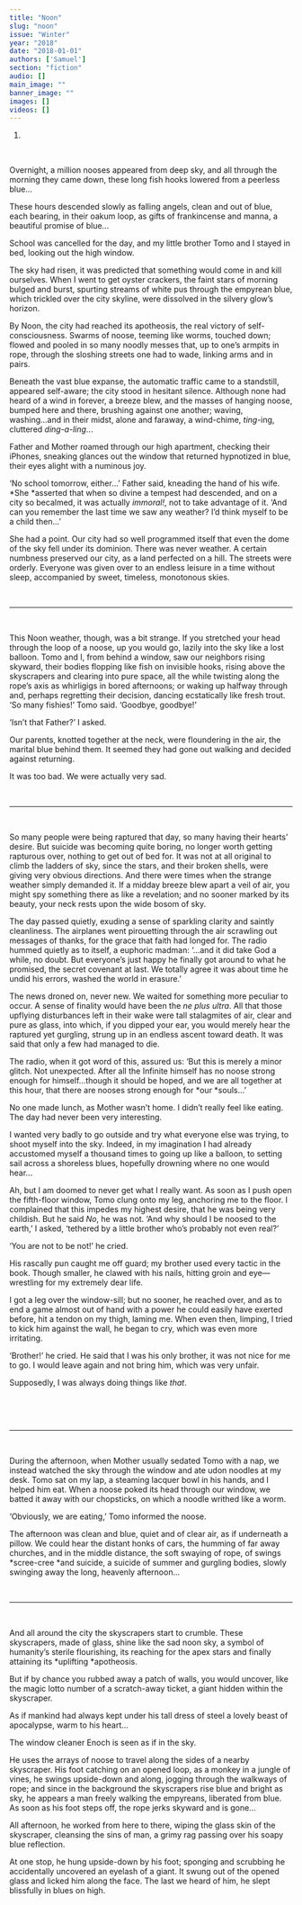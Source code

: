 ```yaml
---
title: "Noon"
slug: "noon"
issue: "Winter"
year: "2018"
date: "2018-01-01"
authors: ['Samuel']
section: "fiction"
audio: []
main_image: ""
banner_image: ""
images: []
videos: []
---
```

1.

  

 Overnight, a million nooses appeared from deep sky, and all through the morning they came down, these long fish hooks lowered from a peerless blue...

 These hours descended slowly as falling angels, clean and out of blue, each bearing, in their oakum loop, as gifts of frankincense and manna, a beautiful promise of blue...

 School was cancelled for the day, and my little brother Tomo and I stayed in bed, looking out the high window.

 The sky had risen, it was predicted that something would come in and kill ourselves. When I went to get oyster crackers, the faint stars of morning bulged and burst, spurting streams of white pus through the empyrean blue, which trickled over the city skyline, were dissolved in the silvery glow’s horizon.

 By Noon, the city had reached its apotheosis, the real victory of self-consciousness. Swarms of noose, teeming like worms, touched down; flowed and pooled in so many noodly messes that, up to one’s armpits in rope, through the sloshing streets one had to wade, linking arms and in pairs.

 Beneath the vast blue expanse, the automatic traffic came to a standstill, appeared self-aware; the city stood in hesitant silence. Although none had heard of a wind in forever, a breeze blew, and the masses of hanging noose, bumped here and there, brushing against one another; waving, washing...and in their midst, alone and faraway, a wind-chime, *ting*-ing, cluttered *ding-a-ling*...

 Father and Mother roamed through our high apartment, checking their iPhones, sneaking glances out the window that returned hypnotized in blue, their eyes alight with a numinous joy.

 ‘No school tomorrow, either...’ Father said, kneading the hand of his wife. *She *asserted that when so divine a tempest had descended, and on a city so becalmed, it was actually *immoral!*, not to take advantage of it. ‘And can you remember the last time we saw any weather? I’d think myself to be a child then...’

 She had a point. Our city had so well programmed itself that even the dome of the sky fell under its dominion. There was never weather. A certain numbness preserved our city, as a land perfected on a hill. The streets were orderly. Everyone was given over to an endless leisure in a time without sleep, accompanied by sweet, timeless, monotonous skies.

  

 ***

  

 This Noon weather, though, was a bit strange. If you stretched your head through the loop of a noose, up you would go, lazily into the sky like a lost balloon. Tomo and I, from behind a window, saw our neighbors rising skyward, their bodies flopping like fish on invisible hooks, rising above the skyscrapers and clearing into pure space, all the while twisting along the rope’s axis as whirligigs in bored afternoons; or waking up halfway through and, perhaps regretting their decision, dancing ecstatically like fresh trout. ‘So many fishies!’ Tomo said. ‘Goodbye, goodbye!’

 ‘Isn’t that Father?’ I asked.

 Our parents, knotted together at the neck, were floundering in the air, the marital blue behind them. It seemed they had gone out walking and decided against returning.

 It was too bad. We were actually very sad.

  

 ***

  

 So many people were being raptured that day, so many having their hearts’ desire. But suicide was becoming quite boring, no longer worth getting rapturous over, nothing to get out of bed for. It was not at all original to climb the ladders of sky, since the stars, and their broken shells, were giving very obvious directions. And there were times when the strange weather simply demanded it. If a midday breeze blew apart a veil of air, you might spy something there as like a revelation; and no sooner marked by its beauty, your neck rests upon the wide bosom of sky.

 The day passed quietly, exuding a sense of sparkling clarity and saintly cleanliness. The airplanes went pirouetting through the air scrawling out messages of thanks, for the grace that faith had longed for. The radio hummed quietly as to itself, a euphoric madman: ‘...and it did take God a while, no doubt. But everyone’s just happy he finally got around to what he promised, the secret covenant at last. We totally agree it was about time he undid his errors, washed the world in erasure.’

 The news droned on, never new. We waited for something more peculiar to occur. A sense of finality would have been the *ne plus ultra*. All that those upflying disturbances left in their wake were tall stalagmites of air, clear and pure as glass, into which, if you dipped your ear, you would merely hear the raptured yet gurgling, strung up in an endless ascent toward death. It was said that only a few had managed to die.

 The radio, when it got word of this, assured us: ‘But this is merely a minor glitch. Not unexpected. After all the Infinite himself has no noose strong enough for himself...though it should be hoped, and we are all together at this hour, that there are nooses strong enough for *our *souls...’

 No one made lunch, as Mother wasn’t home. I didn’t really feel like eating. The day had never been very interesting.

 I wanted very badly to go outside and try what everyone else was trying, to shoot myself into the sky. Indeed, in my imagination I had already accustomed myself a thousand times to going up like a balloon, to setting sail across a shoreless blues, hopefully drowning where no one would hear...

 Ah, but I am doomed to never get what I really want. As soon as I push open the fifth-floor window, Tomo clung onto my leg, anchoring me to the floor. I complained that this impedes my highest desire, that he was being very childish. But he said *No*, he was not. ‘And why should I be noosed to the earth,’ I asked, ‘tethered by a little brother who’s probably not even real?’

 ‘You are not to be not!’ he cried.

 His rascally pun caught me off guard; my brother used every tactic in the book. Though smaller, he clawed with his nails, hitting groin and eye—wrestling for my extremely dear life.

 I got a leg over the window-sill; but no sooner, he reached over, and as to end a game almost out of hand with a power he could easily have exerted before, hit a tendon on my thigh, laming me. When even then, limping, I tried to kick him against the wall, he began to cry, which was even more irritating.

 ‘Brother!’ he cried. He said that I was his only brother, it was not nice for me to go. I would leave again and not bring him, which was very unfair.

 Supposedly, I was always doing things like *that*.

  

  

 ***

  

 During the afternoon, when Mother usually sedated Tomo with a nap, we instead watched the sky through the window and ate udon noodles at my desk. Tomo sat on my lap, a steaming lacquer bowl in his hands, and I helped him eat. When a noose poked its head through our window, we batted it away with our chopsticks, on which a noodle writhed like a worm.

 ‘Obviously, we are eating,’ Tomo informed the noose.

 The afternoon was clean and blue, quiet and of clear air, as if underneath a pillow. We could hear the distant honks of cars, the humming of far away churches, and in the middle distance, the soft swaying of rope, of swings *scree-cree *and suicide, a suicide of summer and gurgling bodies, slowly swinging away the long, heavenly afternoon...

  

 ***

  

 And all around the city the skyscrapers start to crumble. These skyscrapers, made of glass, shine like the sad noon sky, a symbol of humanity’s sterile flourishing, its reaching for the apex stars and finally attaining its *uplifting *apotheosis.

 But if by chance you rubbed away a patch of walls, you would uncover, like the magic lotto number of a scratch-away ticket, a giant hidden within the skyscraper.

 As if mankind had always kept under his tall dress of steel a lovely beast of apocalypse, warm to his heart...

 The window cleaner Enoch is seen as if in the sky.

 He uses the arrays of noose to travel along the sides of a nearby skyscraper. His foot catching on an opened loop, as a monkey in a jungle of vines, he swings upside-down and along, jogging through the walkways of rope; and since in the background the skyscrapers rise blue and bright as sky, he appears a man freely walking the empyreans, liberated from blue. As soon as his foot steps off, the rope jerks skyward and is gone...

 All afternoon, he worked from here to there, wiping the glass skin of the skyscraper, cleansing the sins of man, a grimy rag passing over his soapy blue reflection.

 At one stop, he hung upside-down by his foot; sponging and scrubbing he accidentally uncovered an eyelash of a giant. It swung out of the opened glass and licked him along the face. The last we heard of him, he slept blissfully in blues on high.

